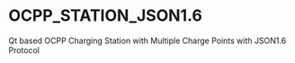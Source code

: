 # OCPP_STATION_JSON1.6
Qt based OCPP Charging Station with Multiple Charge Points with JSON1.6 Protocol

